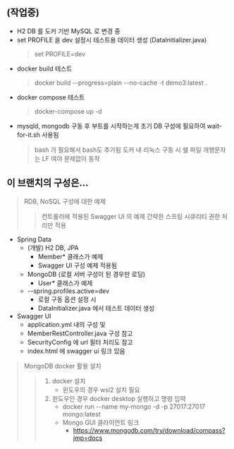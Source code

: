 ## (작업중)

- H2 DB 를 도커 기반 MySQL 로 변경 중
- set PROFILE 을 dev 설정시 테스트용 데이터 생성 (DataInitializer.java)
  > set PROFILE=dev
- docker build 테스트
  > docker build --progress=plain --no-cache -t demo3:latest .
- docker compose 테스트
  > docker-compose up -d
- mysqld, mongodb 구동 후 부트를 시작하는게 초기 DB 구성에 필요하여  wait-for-it.sh 사용됨
  > bash 가 필요해서 bash도 추가됨
  > 도커 내 리눅스 구동 시 쉘 파일 개행문자는 LF 여야 문제없이 동작


## 이 브랜치의 구성은...

> RDB, NoSQL 구성에 대한 예제
> > 컨트롤러에 적용된 Swagger UI 의 예제
> > 간략한 스프링 시큐리티 권한 처리만 적용

- Spring Data
  - (개발) H2 DB, JPA
    - Member* 클래스가 예제
    - Swagger UI 구성 예제 적용됨
  - MongoDB (로컬 서버 구성이 된 경우만 로딩)
    - User* 클래스가 예제
  - --spring.profiles.active=dev
    - 로컬 구동 옵션 설정 시
    - DataInitializer.java 에서 테스트 데이터 생성
- Swagger UI
  - application.yml 내의 구성 및
  - MemberRestController.java 구성 참고
  - SecurityConfig 에 url 필터 처리도 참고
  - index.html 에 swagger ui 링크 있음

> MongoDB docker 활용 설치
> > 1. docker 설치
> >    * 윈도우의 경우 wsl2 설치 필요
> > 2. 윈도우인 경우 docker desktop 실행하고 명령 입력
> >    * docker run --name my-mongo -d -p 27017:27017 mongo:latest
> >    * Mongo GUI 클라이언트 링크
> >      * https://www.mongodb.com/try/download/compass?jmp=docs